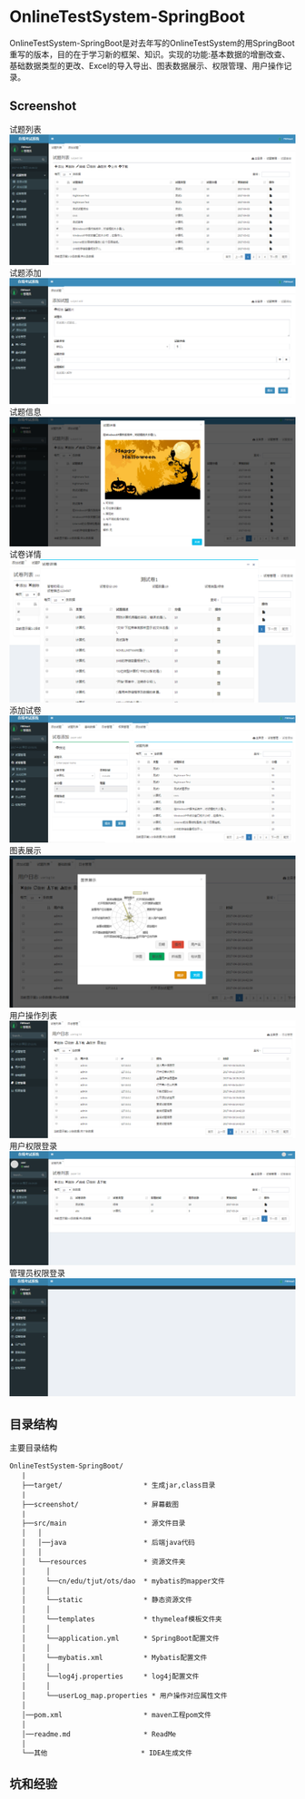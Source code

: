 # OnlineTestSystem-SpringBoot
OnlineTestSystem-SpringBoot是对去年写的OnlineTestSystem的用SpringBoot重写的版本，目的在于学习新的框架、知识。实现的功能:基本数据的增删改查、基础数据类型的更改、Excel的导入导出、图表数据展示、权限管理、用户操作记录。

## Screenshot
试题列表
![试题列表](screenshot/试题列表.png)
试题添加
![试题添加](screenshot/试题添加.png)
试题信息
![试题信息](screenshot/试题信息.png)
试卷详情
![试卷详情](screenshot/试卷详情.png)
添加试卷
![添加试卷](screenshot/添加试卷.png)
图表展示
![图表展示](screenshot/图表展示.png)
用户操作列表
![用户操作列表](screenshot/用户操作列表.png)
用户权限登录
![用户权限登录](screenshot/用户权限登录.png)
管理员权限登录
![管理员权限登录](screenshot/管理员权限登录.png)

## 目录结构
主要目录结构
```txt
OnlineTestSystem-SpringBoot/
   |
   ├──target/                    * 生成jar,class目录
   |
   ├──screenshot/                * 屏幕截图
   |
   ├──src/main                   * 源文件目录
   │   │
   │   │──java                   * 后端java代码
   │   │
   │   └──resources              * 资源文件夹
   │     │
   │     └──cn/edu/tjut/ots/dao  * mybatis的mapper文件
   │     │
   │     └──static               * 静态资源文件
   │     │
   │     └──templates            * thymeleaf模板文件夹
   │     │
   │     └──application.yml      * SpringBoot配置文件
   │     │
   │     └──mybatis.xml          * Mybatis配置文件
   │     │
   │     └──log4j.properties     * log4j配置文件
   │     │
   │     └──userLog_map.properties * 用户操作对应属性文件
   │
   │──pom.xml                    * maven工程pom文件
   │
   │──readme.md                  * ReadMe
   │
   └──其他                       * IDEA生成文件
```

## 坑和经验
